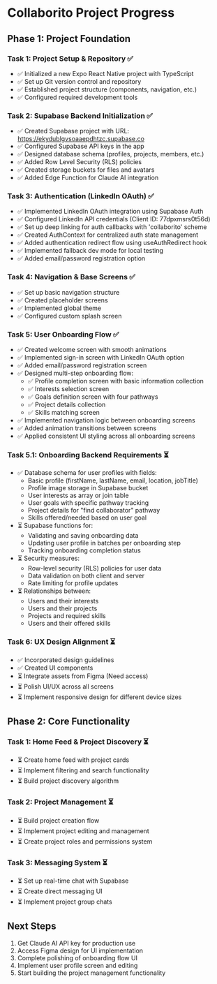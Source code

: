 # Collaborito Project Progress

## Phase 1: Project Foundation
### Task 1: Project Setup & Repository ✅
- ✅ Initialized a new Expo React Native project with TypeScript
- ✅ Set up Git version control and repository
- ✅ Established project structure (components, navigation, etc.)
- ✅ Configured required development tools

### Task 2: Supabase Backend Initialization ✅
- ✅ Created Supabase project with URL: https://ekydublgvsoaaepdhtzc.supabase.co
- ✅ Configured Supabase API keys in the app
- ✅ Designed database schema (profiles, projects, members, etc.)
- ✅ Added Row Level Security (RLS) policies
- ✅ Created storage buckets for files and avatars
- ✅ Added Edge Function for Claude AI integration

### Task 3: Authentication (LinkedIn OAuth) ✅
- ✅ Implemented LinkedIn OAuth integration using Supabase Auth
- ✅ Configured LinkedIn API credentials (Client ID: 77dpxmsrs0t56d)
- ✅ Set up deep linking for auth callbacks with 'collaborito' scheme
- ✅ Created AuthContext for centralized auth state management
- ✅ Added authentication redirect flow using useAuthRedirect hook
- ✅ Implemented fallback dev mode for local testing
- ✅ Added email/password registration option

### Task 4: Navigation & Base Screens ✅
- ✅ Set up basic navigation structure
- ✅ Created placeholder screens
- ✅ Implemented global theme
- ✅ Configured custom splash screen

### Task 5: User Onboarding Flow ✅
- ✅ Created welcome screen with smooth animations
- ✅ Implemented sign-in screen with LinkedIn OAuth option
- ✅ Added email/password registration screen
- ✅ Designed multi-step onboarding flow:
  - ✅ Profile completion screen with basic information collection
  - ✅ Interests selection screen
  - ✅ Goals definition screen with four pathways
  - ✅ Project details collection
  - ✅ Skills matching screen
- ✅ Implemented navigation logic between onboarding screens
- ✅ Added animation transitions between screens
- ✅ Applied consistent UI styling across all onboarding screens

### Task 5.1: Onboarding Backend Requirements ⏳
- ✅ Database schema for user profiles with fields:
  - Basic profile (firstName, lastName, email, location, jobTitle)
  - Profile image storage in Supabase bucket
  - User interests as array or join table
  - User goals with specific pathway tracking
  - Project details for "find collaborator" pathway
  - Skills offered/needed based on user goal
- ⏳ Supabase functions for:
  - Validating and saving onboarding data
  - Updating user profile in batches per onboarding step
  - Tracking onboarding completion status
- ⏳ Security measures:
  - Row-level security (RLS) policies for user data
  - Data validation on both client and server
  - Rate limiting for profile updates
- ⏳ Relationships between:
  - Users and their interests
  - Users and their projects
  - Projects and required skills
  - Users and their offered skills

### Task 6: UX Design Alignment ⏳
- ✅ Incorporated design guidelines
- ✅ Created UI components
- ⏳ Integrate assets from Figma (Need access)
- ⏳ Polish UI/UX across all screens
- ⏳ Implement responsive design for different device sizes

## Phase 2: Core Functionality
### Task 1: Home Feed & Project Discovery ⏳
- ⏳ Create home feed with project cards
- ⏳ Implement filtering and search functionality
- ⏳ Build project discovery algorithm

### Task 2: Project Management ⏳
- ⏳ Build project creation flow
- ⏳ Implement project editing and management
- ⏳ Create project roles and permissions system

### Task 3: Messaging System ⏳
- ⏳ Set up real-time chat with Supabase
- ⏳ Create direct messaging UI
- ⏳ Implement project group chats

## Next Steps
1. Get Claude AI API key for production use
2. Access Figma design for UI implementation
3. Complete polishing of onboarding flow UI
4. Implement user profile screen and editing
5. Start building the project management functionality 